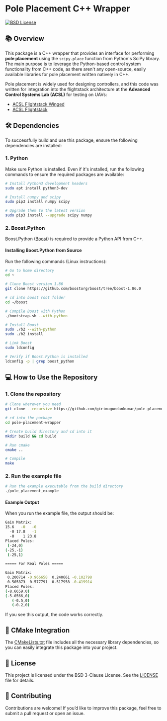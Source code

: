 # Pole Placement C++ Wrapper

[![BSD License](https://img.shields.io/badge/License-BSD%203--Clause-blue.svg)](LICENSE.txt)

## 📚 Overview

This package is a C++ wrapper that provides an interface for performing **pole placement** using the `scipy.place` function from Python's SciPy library. The main purpose is to leverage the Python-based control system functionality from C++ code, as there aren't any open-source, easily available libraries for pole placement written natively in C++.

Pole placement is widely used for designing controllers, and this code was written for integration into the flightstack architecture at the **Advanced Control Systems Lab (ACSL)** for testing on UAVs:

- [ACSL Flightstack Winged](https://github.com/andrealaffly/ACSL-flightstack-winged)
- [ACSL Flightstack](https://github.com/andrealaffly/ACSL-flightstack)

## 🛠️ Dependencies

To successfully build and use this package, ensure the following dependencies are installed:

### 1. Python

Make sure Python is installed. Even if it's installed, run the following commands to ensure the required packages are available:

```bash
# Install Python3 development headers
sudo apt install python3-dev

# Install numpy and scipy
sudo pip3 install numpy scipy

# Upgrade them to the latest version
sudo pip3 install --upgrade scipy numpy
```

### 2. Boost.Python

Boost.Python ([Boost](https://www.boost.org/)) is required to provide a Python API from C++.

#### Installing Boost.Python from Source

Run the following commands (Linux instructions):

```bash
# Go to home directory
cd ~

# Clone Boost version 1.86
git clone https://github.com/boostorg/boost/tree/boost-1.86.0

# cd into boost root folder
cd ~/boost

# Compile Boost with Python
./bootstrap.sh --with-python

# Install Boost
sudo ./b2 --with-python
sudo ./b2 install

# Link Boost
sudo ldconfig

# Verify if Boost.Python is installed
ldconfig -p | grep boost_python
```

## 💻 How to Use the Repository

### 1. Clone the repository

```bash
# Clone wherever you need
git clone --recursive https://github.com/girimugundankumar/pole-placement-wrapper.git

# cd into the package
cd pole-placement-wrapper

# Create build directory and cd into it
mkdir build && cd build

# Run cmake
cmake ..

# Compile
make
```

### 2. Run the example file

```bash
# Run the example executable from the build directory
./pole_placement_example
```

#### Example Output

When you run the example file, the output should be:

```bash
Gain Matrix: 
15.6   -0   -0
  -0 17.8   -1
  -0    1 23.8
Placed Poles: 
 (-24,0)
(-25,-1)
 (-25,1)

===== For Real Poles =====

Gain Matrix: 
 0.200714 -0.966658  0.240661 -0.102798
 0.505873  0.577791  0.517958 -0.419914
Placed Poles: 
(-8.6659,0)
(-5.0566,0)
   (-0.5,0)
   (-0.2,0)

```

If you see this output, the code works correctly.

## 📄 CMake Integration

The [CMakeLists.txt](https://github.com/girimugundankumar/pole-placement-wrapper/blob/main/CMakeLists.txt) file includes all the necessary library dependencies, so you can easily integrate this package into your project.

## 📝 License

This project is licensed under the BSD 3-Clause License. See the [LICENSE](https://github.com/girimugundankumar/pole-placement-wrapper/blob/main/LICENSE) file for details.

## 🤝 Contributing

Contributions are welcome! If you’d like to improve this package, feel free to submit a pull request or open an issue.

